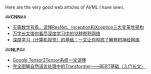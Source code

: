 Here are the very good web articles of AI/ML I have seen.

 ##**CNN**##
 * [无需数学背景，读懂ResNet、Inception和Xception三大变革性架构 ](https://m.sohu.com/a/166062301_465914/?pvid=000115_3w_a#read)
 * [万字长文带你看尽深度学习中的12种卷积网络](https://www.toutiao.com/a6677795007350440460/)
 * [深度学习（计算机视觉）的基础：一文让你彻底了解卷积神经网络](https://www.toutiao.com/a6756870100248183304/)
 
 ##**NLP**##
 * [Google Tensor2Tensor系统一文读懂](https://blog.csdn.net/sinat_26811377/article/details/100772710)
 * [完全图解自然语言处理中的Transformer——BERT基础（入门长文）](https://blog.csdn.net/qq_42208267/article/details/84967446)
